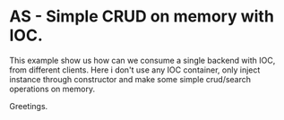 # AS - Simple CRUD on memory with IOC.
This example show us how can we consume a single backend with IOC, from different clients.  Here i don't use any IOC container, only inject instance through constructor and make some simple crud/search operations on memory. 

Greetings. 
